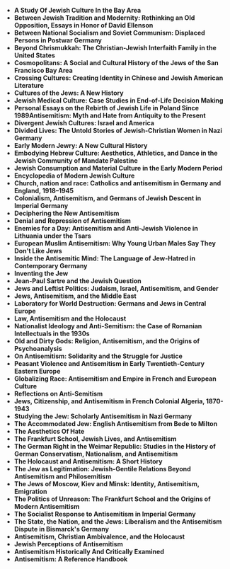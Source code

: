 
<ul>
 <li><b><a target="_blank" href="https://github.com/manjunath5496/Antisemitism-Books/blob/master/sml(1).pdf" style="text-decoration:none;">A Study Of Jewish Culture In the Bay Area</a></b></li>
 <li><b><a target="_blank" href="https://github.com/manjunath5496/Antisemitism-Books/blob/master/sml(2).pdf" style="text-decoration:none;">Between Jewish Tradition and Modernity: Rethinking an Old Opposition, Essays in Honor of David Ellenson </a></b></li>
                                <li><b><a target="_blank" href="https://github.com/manjunath5496/Antisemitism-Books/blob/master/sml(3).pdf" style="text-decoration:none;">Between National Socialism and Soviet Communism: Displaced Persons in Postwar Germany</a></b></li>
 <li><b><a target="_blank" href="https://github.com/manjunath5496/Antisemitism-Books/blob/master/sml(4).pdf" style="text-decoration:none;">Beyond Chrismukkah: The Christian-Jewish Interfaith Family in the United States </a></b></li>                              
<li><b><a target="_blank" href="https://github.com/manjunath5496/Antisemitism-Books/blob/master/sml(5).pdf" style="text-decoration:none;">Cosmopolitans: A Social and Cultural History of the Jews of the San Francisco Bay Area</a></b></li>
<li><b><a target="_blank" href="https://github.com/manjunath5496/Antisemitism-Books/blob/master/sml(6).pdf" style="text-decoration:none;">Crossing Cultures: Creating Identity in Chinese and Jewish American Literature</a></b></li>
                                <li><b><a target="_blank" href="https://github.com/manjunath5496/Antisemitism-Books/blob/master/sml(7).pdf" style="text-decoration:none;">Cultures of the Jews: A New History</a></b></li>
                                <li><b><a target="_blank" href="https://github.com/manjunath5496/Antisemitism-Books/blob/master/sml(8).pdf" style="text-decoration:none;">Jewish Medical Culture: Case Studies in End-of-Life Decision Making</a></b></li>      
 
 <li><b><a target="_blank" href="https://github.com/manjunath5496/Antisemitism-Books/blob/master/sml(9).pdf" style="text-decoration:none;">Personal Essays on the Rebirth of Jewish Life in Poland Since 1989Antisemitism: Myth and Hate from Antiquity to the Present </a></b></li>                             
<li><b><a target="_blank" href="https://github.com/manjunath5496/Antisemitism-Books/blob/master/sml(10).pdf" style="text-decoration:none;">Divergent Jewish Cultures: Israel and America</a></b></li>                                
<li><b><a target="_blank" href="https://github.com/manjunath5496/Antisemitism-Books/blob/master/sml(11).pdf" style="text-decoration:none;">Divided Lives: The Untold Stories of Jewish-Christian Women in Nazi Germany</a></b></li>
                                <li><b><a target="_blank" href="https://github.com/manjunath5496/Antisemitism-Books/blob/master/sml(12).pdf" style="text-decoration:none;">Early Modern Jewry: A New Cultural History</a></b></li>
        <li><b><a target="_blank" href="https://github.com/manjunath5496/Antisemitism-Books/blob/master/sml(13).pdf" style="text-decoration:none;"> Embodying Hebrew Culture: Aesthetics, Athletics, and Dance in the Jewish Community of Mandate Palestine</a></b></li>
                                
 <li><b><a target="_blank" href="https://github.com/manjunath5496/Antisemitism-Books/blob/master/sml(14).pdf" style="text-decoration:none;">Jewish Consumption and Material Culture in the Early Modern Period</a></b></li>                              
<li><b><a target="_blank" href="https://github.com/manjunath5496/Antisemitism-Books/blob/master/sml(15).pdf" style="text-decoration:none;">Encyclopedia of Modern Jewish Culture </a></b></li>
<li><b><a target="_blank" href="https://github.com/manjunath5496/Antisemitism-Books/blob/master/sml(16).pdf" style="text-decoration:none;">Church, nation and race: Catholics and antisemitism in Germany and England, 1918–1945</a></b></li>
                              
<li><b><a target="_blank" href="https://github.com/manjunath5496/Antisemitism-Books/blob/master/sml(17).pdf" style="text-decoration:none;">Colonialism, Antisemitism, and Germans of Jewish Descent in Imperial Germany</a></b></li>

 <li><b><a target="_blank" href="https://github.com/manjunath5496/Antisemitism-Books/blob/master/sml(18).pdf" style="text-decoration:none;">Deciphering the New Antisemitism</a></b></li>
 <li><b><a target="_blank" href="https://github.com/manjunath5496/Antisemitism-Books/blob/master/sml(19).pdf" style="text-decoration:none;">Denial and Repression of Antisemitism  </a></b></li>
                                <li><b><a target="_blank" href="https://github.com/manjunath5496/Antisemitism-Books/blob/master/sml(20).pdf" style="text-decoration:none;"> Enemies for a Day: Antisemitism and Anti-Jewish Violence in Lithuania under the Tsars  </a></b></li>
 <li><b><a target="_blank" href="https://github.com/manjunath5496/Antisemitism-Books/blob/master/sml(21).pdf" style="text-decoration:none;">European Muslim Antisemitism: Why Young Urban Males Say They Don't Like Jews </a></b></li>                              
<li><b><a target="_blank" href="https://github.com/manjunath5496/Antisemitism-Books/blob/master/sml(22).pdf" style="text-decoration:none;">Inside the Antisemitic Mind: The Language of Jew-Hatred in Contemporary Germany </a></b></li>
<li><b><a target="_blank" href="https://github.com/manjunath5496/Antisemitism-Books/blob/master/sml(23).pdf" style="text-decoration:none;">Inventing the Jew</a></b></li>
<li><b><a target="_blank" href="https://github.com/manjunath5496/Antisemitism-Books/blob/master/sml(24).pdf" style="text-decoration:none;">Jean-Paul Sartre and the Jewish Question</a></b></li>                                                             
  <li><b><a target="_blank" href="https://github.com/manjunath5496/Antisemitism-Books/blob/master/sml(25).pdf" style="text-decoration:none;">Jews and Leftist Politics: Judaism, Israel, Antisemitism, and Gender </a></b></li>
 <li><b><a target="_blank" href="https://github.com/manjunath5496/Antisemitism-Books/blob/master/sml(26).pdf" style="text-decoration:none;">Jews, Antisemitism, and the Middle East</a></b></li>
                                <li><b><a target="_blank" href="https://github.com/manjunath5496/Antisemitism-Books/blob/master/sml(27).pdf" style="text-decoration:none;">Laboratory for World Destruction: Germans and Jews in Central Europe</a></b></li>
 <li><b><a target="_blank" href="https://github.com/manjunath5496/Antisemitism-Books/blob/master/sml(28).pdf" style="text-decoration:none;">Law, Antisemitism and the Holocaust</a></b></li>                              
<li><b><a target="_blank" href="https://github.com/manjunath5496/Antisemitism-Books/blob/master/sml(29).pdf" style="text-decoration:none;">Nationalist Ideology and Anti-Semitism: the Case of Romanian Intellectuals in the 1930s</a></b></li>
<li><b><a target="_blank" href="https://github.com/manjunath5496/Antisemitism-Books/blob/master/sml(30).pdf" style="text-decoration:none;">Old and Dirty Gods: Religion, Antisemitism, and the Origins of Psychoanalysis</a></b></li>
                                <li><b><a target="_blank" href="https://github.com/manjunath5496/Antisemitism-Books/blob/master/sml(31).pdf" style="text-decoration:none;">On Antisemitism: Solidarity and the Struggle for Justice</a></b></li>
                                <li><b><a target="_blank" href="https://github.com/manjunath5496/Antisemitism-Books/blob/master/sml(32).pdf" style="text-decoration:none;">Peasant Violence and Antisemitism in Early
Twentieth-Century Eastern Europe</a></b></li>      
 
 <li><b><a target="_blank" href="https://github.com/manjunath5496/Antisemitism-Books/blob/master/sml(33).pdf" style="text-decoration:none;">Globalizing Race: Antisemitism and Empire in French and European Culture</a></b></li> 
 
  <li><b><a target="_blank" href="https://github.com/manjunath5496/Antisemitism-Books/blob/master/sml(34).pdf" style="text-decoration:none;">Reflections on Anti-Semitism</a></b></li>  
  
 <li><b><a target="_blank" href="https://github.com/manjunath5496/Antisemitism-Books/blob/master/sml(36).pdf" style="text-decoration:none;">Jews, Citizenship, and Antisemitism in French Colonial Algeria, 1870-1943</a></b></li>
    <li><b><a target="_blank" href="https://github.com/manjunath5496/Antisemitism-Books/blob/master/sml(37).pdf" style="text-decoration:none;">Studying the Jew: Scholarly Antisemitism in Nazi Germany</a></b></li>
                                
 <li><b><a target="_blank" href="https://github.com/manjunath5496/Antisemitism-Books/blob/master/sml(38).pdf" style="text-decoration:none;">The Accommodated Jew: English Antisemitism from Bede to Milton </a></b></li>                              
<li><b><a target="_blank" href="https://github.com/manjunath5496/Antisemitism-Books/blob/master/sml(39).rar" style="text-decoration:none;">The Aesthetics Of Hate</a></b></li>
<li><b><a target="_blank" href="https://github.com/manjunath5496/Antisemitism-Books/blob/master/sml(40).pdf" style="text-decoration:none;">The Frankfurt School, Jewish Lives, and Antisemitism</a></b></li>
                              
<li><b><a target="_blank" href="https://github.com/manjunath5496/Antisemitism-Books/blob/master/sml(41).pdf" style="text-decoration:none;">The German Right in the Weimar Republic: Studies in the History of German Conservatism, Nationalism, and Antisemitism</a></b></li>

 <li><b><a target="_blank" href="https://github.com/manjunath5496/Antisemitism-Books/blob/master/sml(42).pdf" style="text-decoration:none;">The Holocaust and Antisemitism: A Short History</a></b></li>
 <li><b><a target="_blank" href="https://github.com/manjunath5496/Antisemitism-Books/blob/master/sml(43).pdf" style="text-decoration:none;">The Jew as Legitimation: Jewish-Gentile Relations Beyond Antisemitism and Philosemitism </a></b></li>
                                <li><b><a target="_blank" href="https://github.com/manjunath5496/Antisemitism-Books/blob/master/sml(44).pdf" style="text-decoration:none;">The Jews of Moscow, Kiev and Minsk: Identity, Antisemitism, Emigration </a></b></li>
 <li><b><a target="_blank" href="https://github.com/manjunath5496/Antisemitism-Books/blob/master/sml(45).pdf" style="text-decoration:none;">The Politics of Unreason: The Frankfurt School and the Origins of Modern Antisemitism </a></b></li>                              
<li><b><a target="_blank" href="https://github.com/manjunath5496/Antisemitism-Books/blob/master/sml(46).pdf" style="text-decoration:none;">The Socialist Response to Antisemitism in Imperial Germany </a></b></li>
<li><b><a target="_blank" href="https://github.com/manjunath5496/Antisemitism-Books/blob/master/sml(47).pdf" style="text-decoration:none;">The State, the Nation, and the Jews: Liberalism and the Antisemitism Dispute in Bismarck's Germany</a></b></li>



<li><b><a target="_blank" href="https://github.com/manjunath5496/Antisemitism-Books/blob/master/sml(48).pdf" style="text-decoration:none;">Antisemitism, Christian Ambivalence, and the Holocaust</a></b></li>
 <li><b><a target="_blank" href="https://github.com/manjunath5496/Antisemitism-Books/blob/master/sml(49).pdf" style="text-decoration:none;">Jewish Perceptions of Antisemitism  </a></b></li>
                                <li><b><a target="_blank" href="https://github.com/manjunath5496/Antisemitism-Books/blob/master/sml(50).pdf" style="text-decoration:none;">Antisemitism Historically And Critically Examined</a></b></li>
 
<li><b><a target="_blank" href="https://github.com/manjunath5496/Antisemitism-Books/blob/master/sml(52).pdf" style="text-decoration:none;">Antisemitism: A Reference Handbook</a></b></li>


 
 
 
 
 
 
 </ul>
